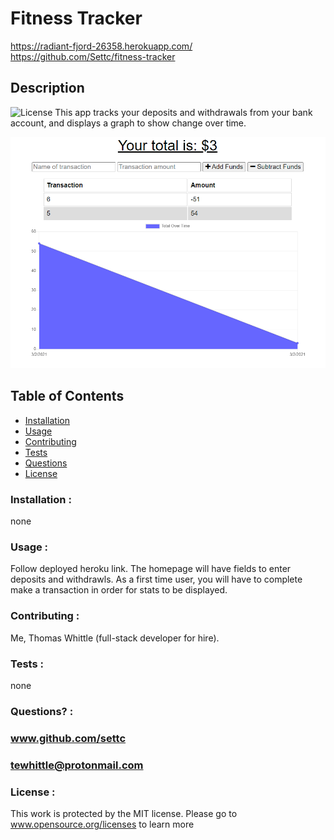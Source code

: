 # Fitness Tracker
https://radiant-fjord-26358.herokuapp.com/
https://github.com/Settc/fitness-tracker

## Description
![License](https://img.shields.io/badge/License-MIT-blue.svg)
    This app tracks your deposits and withdrawals from your bank account, and displays a graph
to show change over time.
    
![Screenshot](/public/assets/Screenshot.png)
## Table of Contents

* [Installation](#Installation)
* [Usage](#Usage)
* [Contributing](#Contributing)
* [Tests](#Tests)
* [Questions](#Questions)
* [License](#License)

### Installation :
none

### Usage :
Follow deployed heroku link. The homepage will have fields to enter deposits and withdrawls. As a first
time user, you will have to complete make a transaction in order for stats to be displayed.

### Contributing :
Me, Thomas Whittle (full-stack developer for hire). 

### Tests :
none

### Questions? :
### www.github.com/settc
### tewhittle@protonmail.com

### License : 
This work is protected by the MIT license. Please go to 
www.opensource.org/licenses to learn more
